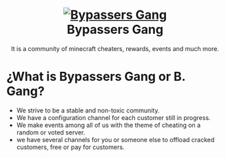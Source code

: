 <h1 align="center">
  <br>
  <a href="https://discord.gg/sbZUQE68nQ"><img src="https://i.ibb.co/BPCD6dj/uwu.png" alt="Bypassers Gang"></a>
  <br>
  Bypassers Gang
  <br>
</h1>

<p align="center">It is a community of minecraft cheaters, rewards, events and much more.</p>

# ¿What is Bypassers Gang or B. Gang?

- We strive to be a stable and non-toxic community.
- We have a configuration channel for each customer still in progress.
- We make events among all of us with the theme of cheating on a random or voted server.
- we have several channels for you or someone else to offload cracked customers, free or pay for customers.
